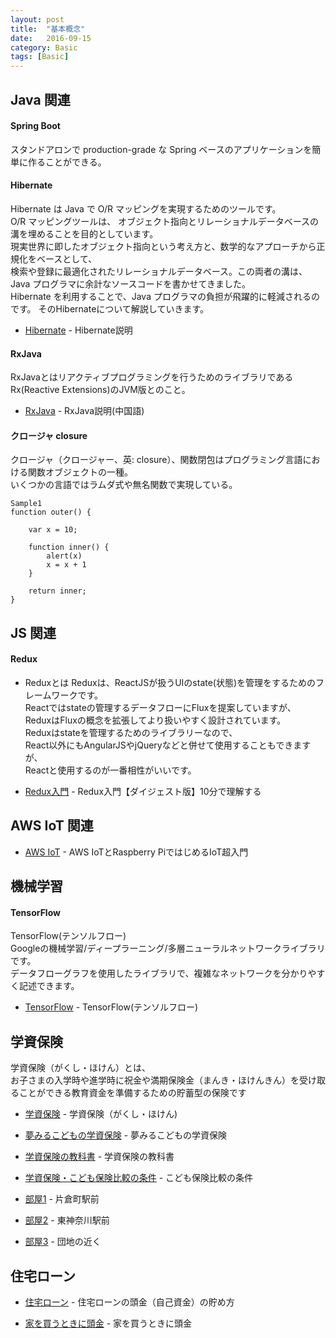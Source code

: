 ```yaml
---
layout: post
title:  "基本概念"
date:   2016-09-15
category: Basic
tags: [Basic]
---
```


## Java 関連

#### Spring Boot

スタンドアロンで production-grade な Spring ベースのアプリケーションを簡単に作ることができる。


#### Hibernate

Hibernate は Java で O/R マッピングを実現するためのツールです。    
O/R マッピングツールは、 オブジェクト指向とリレーショナルデータベースの溝を埋めることを目的としています。     
現実世界に即したオブジェクト指向という考え方と、数学的なアプローチから正規化をベースとして、    
検索や登録に最適化されたリレーショナルデータベース。この両者の溝は、Java プログラマに余計なソースコードを書かせてきました。   
Hibernate を利用することで、Java プログラマの負担が飛躍的に軽減されるのです。 
そのHibernateについて解説していきます。

- [Hibernate](http://www.techscore.com/tech/Java/Others/Hibernate/index/) - Hibernate説明


#### RxJava

RxJavaとはリアクティブプログラミングを行うためのライブラリであるRx(Reactive Extensions)のJVM版とのこと。     

- [RxJava](http://gank.io/post/560e15be2dca930e00da1083) - RxJava説明(中国語)   
 


#### クロージャ closure

クロージャ（クロージャー、英: closure）、関数閉包はプログラミング言語における関数オブジェクトの一種。    
いくつかの言語ではラムダ式や無名関数で実現している。   

~~~
Sample1
function outer() {

    var x = 10;

    function inner() {
        alert(x)
        x = x + 1
    }

    return inner;
}   
~~~

## JS 関連

#### Redux

* Reduxとは
Reduxは、ReactJSが扱うUIのstate(状態)を管理をするためのフレームワークです。    
Reactではstateの管理するデータフローにFluxを提案していますが、   
ReduxはFluxの概念を拡張してより扱いやすく設計されています。      
Reduxはstateを管理するためのライブラリーなので、                 
React以外にもAngularJSやjQueryなどと併せて使用することもできますが、       
Reactと使用するのが一番相性がいいです。


- [Redux入門](http://qiita.com/kiita312/items/49a1f03445b19cf407b7) - Redux入門【ダイジェスト版】10分で理解する

## AWS IoT 関連

- [AWS IoT](http://codezine.jp/article/detail/9530) - AWS IoTとRaspberry PiではじめるIoT超入門

## 機械学習

#### TensorFlow

TensorFlow(テンソルフロー)    
Googleの機械学習/ディープラーニング/多層ニューラルネットワークライブラリです。    
データフローグラフを使用したライブラリで、複雑なネットワークを分かりやすく記述できます。   


- [TensorFlow](http://www.ossnews.jp/oss_info/TensorFlow) - TensorFlow(テンソルフロー)  


## 学資保険


学資保険（がくし・ほけん）とは、    
お子さまの入学時や進学時に祝金や満期保険金（まんき・ほけんきん）を受け取ることができる教育資金を準備するための貯蓄型の保険です

- [学資保険](http://hoken.kakaku.com/insurance/gea/) - 学資保険（がくし・ほけん)  

- [夢みるこどもの学資保険](http://www.ignition-ent.com/gakushi/aflac-gakushi.html) - 夢みるこどもの学資保険  

- [学資保険の教科書](http://hokensc.jp/gakushi/aflac.html) - 学資保険の教科書          

- [学資保険・こども保険比較の条件](http://www.ignition-ent.com/gakushi-hikaku.html) - こども保険比較の条件        

- [部屋1](https://www.livable.co.jp/kounyu/k/detail/CZ1168074/) - 片倉町駅前 

- [部屋2](https://www.livable.co.jp/kounyu/k/detail/CZ1161051/) - 東神奈川駅前 

- [部屋3](https://www.livable.co.jp/kounyu/k/detail/CZ1166B17/) - 団地の近く 


## 住宅ローン


- [住宅ローン](http://isolf.com/kaisetu/kiso/hajimete/980-atamakintamekata) - 住宅ローンの頭金（自己資金）の貯め方 

- [家を買うときに頭金](http://www.iesagashi.info/entry/2015/07/31/%E5%AE%B6%E3%82%92%E8%B2%B7%E3%81%86%E3%81%A8%E3%81%8D%E3%81%AB%E9%A0%AD%E9%87%91%E3%81%AF%E3%81%84%E3%81%8F%E3%82%89%E5%BF%85%E8%A6%81%E3%81%8B%E3%80%81%E8%A8%88%E7%AE%97%E3%81%97%E3%81%A6%E3%81%BF
) - 家を買うときに頭金 


